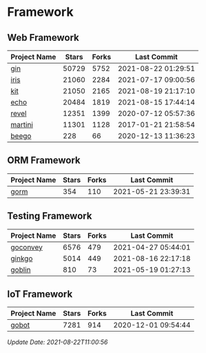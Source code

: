 # Framework

## Web Framework
| Project Name | Stars | Forks | Last Commit |
| ------------ | ----- | ----- | ----------- |
| [gin](https://github.com/gin-gonic/gin) | 50729 | 5752 | 2021-08-22 01:29:51 |
| [iris](https://github.com/kataras/iris) | 21060 | 2284 | 2021-07-17 09:00:56 |
| [kit](https://github.com/go-kit/kit) | 21050 | 2165 | 2021-08-19 21:17:10 |
| [echo](https://github.com/labstack/echo) | 20484 | 1819 | 2021-08-15 17:44:14 |
| [revel](https://github.com/revel/revel) | 12351 | 1399 | 2020-07-12 05:57:36 |
| [martini](https://github.com/go-martini/martini) | 11301 | 1128 | 2017-01-21 21:58:54 |
| [beego](https://github.com/astaxie/beego) | 228 | 66 | 2020-12-13 11:36:23 |

## ORM Framework
| Project Name | Stars | Forks | Last Commit |
| ------------ | ----- | ----- | ----------- |
| [gorm](https://github.com/jinzhu/gorm) | 354 | 110 | 2021-05-21 23:39:31 |

## Testing Framework
| Project Name | Stars | Forks | Last Commit |
| ------------ | ----- | ----- | ----------- |
| [goconvey](https://github.com/smartystreets/goconvey) | 6576 | 479 | 2021-04-27 05:44:01 |
| [ginkgo](https://github.com/onsi/ginkgo) | 5014 | 449 | 2021-08-16 22:17:18 |
| [goblin](https://github.com/franela/goblin) | 810 | 73 | 2021-05-19 01:27:13 |

## IoT Framework
| Project Name | Stars | Forks | Last Commit |
| ------------ | ----- | ----- | ----------- |
| [gobot](https://github.com/hybridgroup/gobot) | 7281 | 914 | 2020-12-01 09:54:44 |

*Update Date: 2021-08-22T11:00:56*